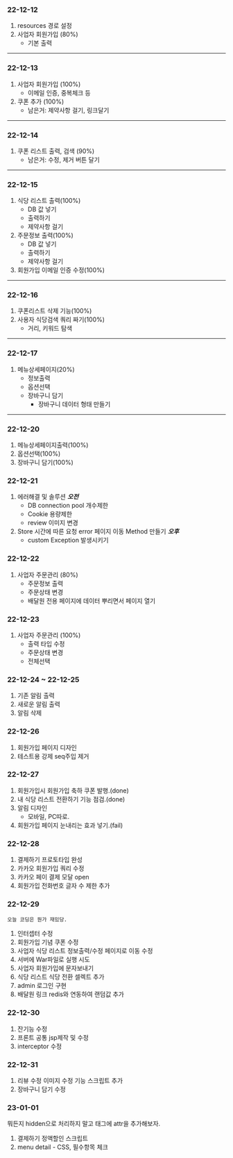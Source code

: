 ### 22-12-12
1. resources 경로 설정
2. 사업자 회원가입 (80%)
   - 기본 출력
---
### 22-12-13
1. 사업자 회원가입 (100%)
   - 이메일 인증, 중복체크 등
2. 쿠폰 추가 (100%) 
   - 남은거: 제약사항 걸기, 링크달기
---
### 22-12-14
1. 쿠폰 리스트 출력, 검색 (90%)
   - 남은거: 수정, 제거 버튼 달기
---
### 22-12-15
1. 식당 리스트 출력(100%)
   - DB 값 넣기
   - 출력하기
   - 제약사항 걸기
2. 주문정보 출력(100%)
   - DB 값 넣기
   - 출력하기
   - 제약사항 걸기
3. 회원가입 이메일 인증 수정(100%)
---
### 22-12-16
1. 쿠폰리스트 삭제 기능(100%)
2. 사용자 식당검색 쿼리 짜기(100%)
   - 거리, 키워드 탐색
---
### 22-12-17
1. 메뉴상세페이지(20%)
   - 정보출력
   - 옵션선택
   - 장바구니 담기
     - 장바구니 데이터 형태 만들기
---
### 22-12-20
1. 메뉴상세페이지출력(100%)
2. 옵션선택(100%)
3. 장바구니 담기(100%)
### 22-12-21
1. 에러해결 및 솔루션 ***오전***
   - DB connection pool 개수제한
   - Cookie 용량제한
   - review 이미지 변경
2. Store 시간에 따른 요청 error 페이지 이동 Method 만들기 ***오후***
   - custom Exception 발생시키기
### 22-12-22
1. 사업자 주문관리 (80%)
   - 주문정보 출력
   - 주문상태 변경
   - 배달원 전용 페이지에 데이터 뿌리면서 페이지 열기
### 22-12-23
1. 사업자 주문관리 (100%)
   - 출력 타입 수정
   - 주문상태 변경
   - 전체선택
### 22-12-24 ~ 22-12-25
1. 기존 알림 출력
2. 새로운 알림 출력
3. 알림 삭제
### 22-12-26
1. 회원가입 페이지 디자인
2. 테스트용 강제 seq주입 제거
### 22-12-27
1. 회원가입시 회원가입 축하 쿠폰 발행.(done)
1. 내 식당 리스트 전환하기 기능 점검.(done)
2. 알림 디자인
   - 모바일, PC따로.
3. 회원가입 페이지 눈내리는 효과 넣기.(fail)
### 22-12-28
1. 결제하기 프로토타입 완성
2. 카카오 회원가입 쿼리 수정
3. 카카오 페이 결제 모달 open
4. 회원가입 전화번호 글자 수 제한 추가
### 22-12-29
```오늘 코딩은 뭔가 재밌당.```
1. 인터셉터 수정
2. 회원가입 기념 쿠폰 수정
3. 사업자 식당 리스트 정보출력/수정 페이지로 이동 수정
4. 서버에 War파일로 실행 시도
5. 사업자 회원가입에 문자보내기
6. 식당 리스트 식당 전환 셀렉트 추가
7. admin 로그인 구현
8. 배달원 링크 redis와 연동하여 랜덤값 추가
### 22-12-30
1. 잔기능 수정
2. 프론트 공통 jsp제작 및 수정
3. interceptor 수정
### 22-12-31
1. 리뷰 수정 이미지 수정 기능 스크립트 추가
2. 장바구니 담기 수정
### 23-01-01
뭐든지 hidden으로 처리하지 말고 태그에 attr을 추가해보자.
1. 결제하기 정액할인 스크립트
2. menu detail - CSS, 필수항목 체크